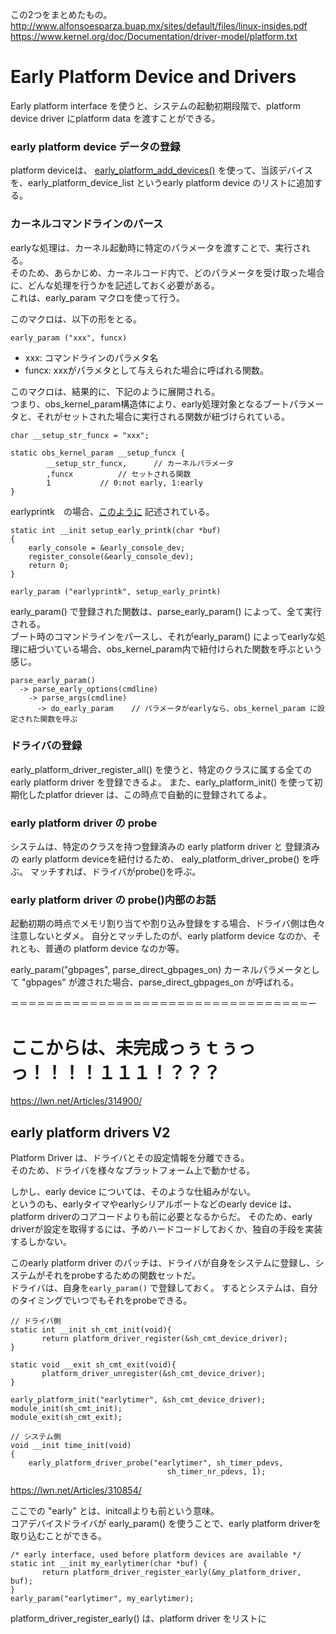 この2つをまとめたもの。  
http://www.alfonsoesparza.buap.mx/sites/default/files/linux-insides.pdf   
https://www.kernel.org/doc/Documentation/driver-model/platform.txt  

# Early Platform Device and Drivers
Early platform interface を使うと、システムの起動初期段階で、platform device driver にplatform data を渡すことができる。

### early platform device データの登録  
platform deviceは、
[early_platform_add_devices()](https://elixir.bootlin.com/linux/latest/source/drivers/base/platform.c#L1271) 
を使って、当該デバイスを、early_platform_device_list というearly platform device のリストに追加する。

### カーネルコマンドラインのパース  
earlyな処理は、カーネル起動時に特定のパラメータを渡すことで、実行される。  
そのため、あらかじめ、カーネルコード内で、どのパラメータを受け取った場合に、どんな処理を行うかを記述しておく必要がある。  
これは、early_param マクロを使って行う。   

このマクロは、以下の形をとる。
```
early_param ("xxx", funcx) 
```
* xxx: コマンドラインのパラメタ名
* funcx: xxxがパラメタとして与えられた場合に呼ばれる関数。

このマクロは、結果的に、下記のように展開される。  
つまり、obs_kernel_param構造体により、early処理対象となるブートパラメータと、それがセットされた場合に実行される関数が紐づけられている。
```
char __setup_str_funcx = "xxx";

static obs_kernel_param __setup_funcx {
		__setup_str_funcx,  	// カーネルパラメータ
		,funcx			// セットされる関数			
		1 			// 0:not early, 1:early
}
```

earlyprintk　の場合、[このように](https://elixir.bootlin.com/linux/v4.20-rc5/source/arch/arm/kernel/early_printk.c#L50)
記述されている。
```
static int __init setup_early_printk(char *buf)
{
	early_console = &early_console_dev;
	register_console(&early_console_dev);
	return 0;
}

early_param ("earlyprintk", setup_early_printk)
```

early_param() で登録された関数は、parse_early_param() によって、全て実行される。  
ブート時のコマンドラインをパースし、それがearly_param() によってearlyな処理に紐づいている場合、obs_kernel_param内で紐付けられた関数を呼ぶという感じ。  
```
parse_early_param()
  -> parse_early_options(cmdline)
    -> parse_args(cmdline)
      -> do_early_param    // パラメータがearlyなら、obs_kernel_param に設定された関数を呼ぶ
```

### ドライバの登録
early_platform_driver_register_all() を使うと、特定のクラスに属する全ての early platform driver を登録できるよ。
また、early_platform_init() を使って初期化したplatfor driever は、この時点で自動的に登録されてるよ。  


### early platform driver の probe
システムは、特定のクラスを持つ登録済みの early platform driver と 登録済みの early platform deviceを紐付けるため、 ealy_platform_driver_probe() を呼ぶ。
マッチすれば、ドライバがprobe()を呼ぶ。

### early platform driver の probe()内部のお話
起動初期の時点でメモリ割り当てや割り込み登録をする場合、ドライバ側は色々注意しないとダメ。
自分とマッチしたのが、early platform device なのか、それとも、普通の platform device なのか等。

early_param("gbpages", parse_direct_gbpages_on)
カーネルパラメータとして "gbpages" が渡された場合、parse_direct_gbpages_on が呼ばれる。


＝＝＝＝＝＝＝＝＝＝＝＝＝＝＝＝＝＝＝＝＝＝＝＝＝＝＝＝＝＝＝＝＝＝ー
# ここからは、未完成っぅｔぅっっ！！！！１１１！？？？

https://lwn.net/Articles/314900/

## early platform drivers V2
Platform Driver は、ドライバとその設定情報を分離できる。  
そのため、ドライバを様々なプラットフォーム上で動かせる。

しかし、early device については、そのような仕組みがない。  
というのも、earlyタイマやearlyシリアルポートなどのearly device は、platform driverのコアコードよりも前に必要となるからだ。
そのため、early driverが設定を取得するには、予めハードコードしておくか、独自の手段を実装するしかない。

このearly platform driver のパッチは、ドライバが自身をシステムに登録し、システムがそれをprobeするための関数セットだ。  
ドライバは、自身を`early_param()` で登録しておく。
するとシステムは、自分のタイミングでいつでもそれをprobeできる。

```
// ドライバ側
static int __init sh_cmt_init(void){
       return platform_driver_register(&sh_cmt_device_driver);
}

static void __exit sh_cmt_exit(void){
       platform_driver_unregister(&sh_cmt_device_driver);
}

early_platform_init("earlytimer", &sh_cmt_device_driver);
module_init(sh_cmt_init);
module_exit(sh_cmt_exit);

// システム側
void __init time_init(void)
{
    early_platform_driver_probe("earlytimer", sh_timer_pdevs,
                                   sh_timer_nr_pdevs, 1);
```







https://lwn.net/Articles/310854/

ここでの "early" とは、initcallよりも前という意味。  
コアデバイスドライバが early_param() を使うことで、early platform driverを取り込むことができる。  

```
/* early interface, used before platform devices are available */
static int __init my_earlytimer(char *buf) {
       return platform_driver_register_early(&my_platform_driver, buf);
}
early_param("earlytimer", my_earlytimer);
 ```
platform_driver_register_early() は、platform driver をリストに

